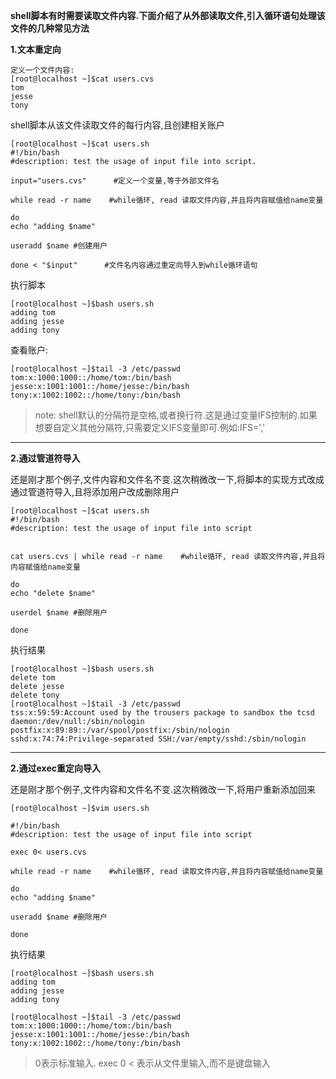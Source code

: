 
**shell脚本有时需要读取文件内容.下面介绍了从外部读取文件,引入循环语句处理该文件的几种常见方法**

**1.文本重定向**

```
定义一个文件内容:
[root@localhost ~]$cat users.cvs
tom
jesse
tony
```
shell脚本从该文件读取文件的每行内容,且创建相关账户

```
[root@localhost ~]$cat users.sh
#!/bin/bash
#description: test the usage of input file into script.

input="users.cvs"      #定义一个变量,等于外部文件名

while read -r name    #while循环, read 读取文件内容,并且将内容赋值给name变量

do
echo "adding $name"      

useradd $name #创建用户

done < "$input"      #文件名内容通过重定向导入到while循环语句
```

执行脚本

```
[root@localhost ~]$bash users.sh
adding tom
adding jesse
adding tony
```

查看账户:

```
[root@localhost ~]$tail -3 /etc/passwd
tom:x:1000:1000::/home/tom:/bin/bash
jesse:x:1001:1001::/home/jesse:/bin/bash
tony:x:1002:1002::/home/tony:/bin/bash
```
> note: shell默认的分隔符是空格,或者换行符.这是通过变量IFS控制的.如果想要自定义其他分隔符,只需要定义IFS变量即可.例如:IFS=','

---

**2.通过管道符导入** 

还是刚才那个例子,文件内容和文件名不变.这次稍微改一下,将脚本的实现方式改成通过管道符导入,且将添加用户改成删除用户

```
[root@localhost ~]$cat users.sh
#!/bin/bash
#description: test the usage of input file into script


cat users.cvs | while read -r name    #while循环, read 读取文件内容,并且将内容赋值给name变量

do
echo "delete $name"      

userdel $name #删除用户

done 
```

执行结果

```
[root@localhost ~]$bash users.sh
delete tom
delete jesse
delete tony
[root@localhost ~]$tail -3 /etc/passwd
tss:x:59:59:Account used by the trousers package to sandbox the tcsd daemon:/dev/null:/sbin/nologin
postfix:x:89:89::/var/spool/postfix:/sbin/nologin
sshd:x:74:74:Privilege-separated SSH:/var/empty/sshd:/sbin/nologin
```
---

**2.通过exec重定向导入** 

还是刚才那个例子,文件内容和文件名不变.这次稍微改一下,将用户重新添加回来

```
[root@localhost ~]$vim users.sh

#!/bin/bash
#description: test the usage of input file into script

exec 0< users.cvs

while read -r name    #while循环, read 读取文件内容,并且将内容赋值给name变量

do
echo "adding $name"      

useradd $name #删除用户

done
```

执行结果

```
[root@localhost ~]$bash users.sh
adding tom
adding jesse
adding tony

[root@localhost ~]$tail -3 /etc/passwd
tom:x:1000:1000::/home/tom:/bin/bash
jesse:x:1001:1001::/home/jesse:/bin/bash
tony:x:1002:1002::/home/tony:/bin/bash
```
> 0表示标准输入. exec 0 < 表示从文件里输入,而不是键盘输入



